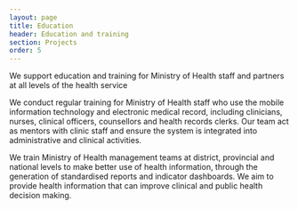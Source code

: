 ```yaml
---
layout: page
title: Education
header: Education and training
section: Projects
order: 5
---
```


<p class="lead">We support education and training for Ministry of Health staff and partners at all levels of the health service</p>

We conduct regular training for Ministry of Health staff who use the mobile information technology and electronic medical record, including clinicians, nurses, clinical officers, counsellors and health records clerks. Our team act as mentors with clinic staff and ensure the system is integrated into administrative and clinical activities.

We train Ministry of Health management teams at district, provincial and national levels to make better use of health information, through the generation of standardised reports and indicator dashboards. We aim to provide health information that can improve clinical and public health decision making.
